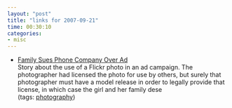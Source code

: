 ```yaml
---
layout: "post"
title: "links for 2007-09-21"
time: 00:30:10
categories: 
- misc
---
```

<ul>
	<li>
		<div><a href="http://ap.google.com/article/ALeqM5hY4qGm1zcwVgM74krLbd4eMB3Shg">Family Sues Phone Company Over Ad</a></div>
		<div>Story about the use of a Flickr photo in an ad campaign. The photographer had licensed the photo for use by others, but surely that photographer must have a model release in order to legally provide that license, in which case the girl and her family dese</div>
		<div>(tags: <a href="http://del.icio.us/stuartdallas/photography">photography</a>)</div>
	</li>
</ul>
